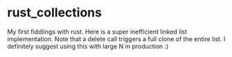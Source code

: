 # rust_collections

My first fiddlings with rust.  Here is a super inefficient linked list implementation.  Note that a delete call triggers a full clone of the entire list. I definitely suggest using this with large N in production :)
